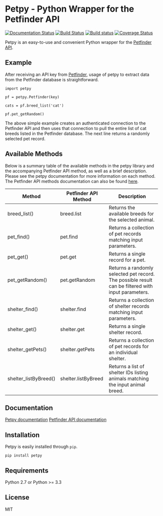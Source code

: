 # Petpy - Python Wrapper for the Petfinder API

[![Documentation Status](https://readthedocs.org/projects/petpy/badge/?version=latest)](http://petpy.readthedocs.io/en/latest/?badge=latest)
[![Build Status](https://travis-ci.org/aschleg/petpy.svg?branch=master)](https://travis-ci.org/aschleg/petpy)
[![Build status](https://ci.appveyor.com/api/projects/status/xjxufxt7obd84ygr?svg=true)](https://ci.appveyor.com/project/aschleg/petpy)
[![Coverage Status](https://coveralls.io/repos/github/aschleg/petpy/badge.svg)](https://coveralls.io/github/aschleg/petpy)

Petpy is an easy-to-use and convenient Python wrapper for the [Petfinder API](https://www.petfinder.com/developers/api-docs).

## Example

After receiving an API key from [Petfinder](https://www.petfinder.com/developers/api-key), usage of petpy to extract
data from the Petfinder database is straightforward.

~~~
import petpy

pf = petpy.Petfinder(key)

cats = pf.breed_list('cat')

pf.pet_getRandom()
~~~

The above simple example creates an authenticated connection to the Petfinder API and then uses that connection to
pull the entire list of cat breeds listed in the Petfinder database. The next line returns a randomly selected
pet record.

## Available Methods

Below is a summary table of the available methods in the petpy library and the accompanying Petfinder API method, as
well as a brief description. Please see the petpy documentation for more information on each method. The Petfinder
API methods documentation can also be found [here](https://www.petfinder.com/developers/api-docs#methods).

| Method                | Petfinder API Method | Description                                                                                        |
|-----------------------|----------------------|----------------------------------------------------------------------------------------------------|
| breed_list()          | breed.list           | Returns the available breeds for the selected animal.                                              |
| pet_find()            | pet.find             | Returns a collection of pet records matching input parameters.                                     |
| pet_get()             | pet.get              | Returns a single record for a pet.                                                                 |
| pet_getRandom()       | pet.getRandom        | Returns a randomly selected pet record. The possible result can be filtered with input parameters. |
| shelter_find()        | shelter.find         | Returns a collection of shelter records matching input parameters.                                 |
| shelter_get()         | shelter.get          | Returns a single shelter record.                                                                   |
| shelter_getPets()     | shelter.getPets      | Returns a collection of pet records for an individual shelter.                                     |
| shelter_listByBreed() | shelter.listByBreed  | Returns a list of shelter IDs listing animals matching the input animal breed.                     |

## Documentation

[Petpy documentation](http://petpy.readthedocs.io/en/latest/)
[Petfinder API documentation](https://www.petfinder.com/developers/api-docs)

## Installation

Petpy is easily installed through `pip`.

~~~~
pip install petpy
~~~~

## Requirements

Python 2.7 or Python >= 3.3

## License

MIT